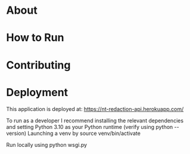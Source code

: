 # About 

# How to Run 

# Contributing

# Deployment 
This application is deployed at: https://nt-redaction-api.herokuapp.com/

To run as a developer I recommend installing the relevant dependencies 
and setting Python 3.10 as your Python runtime (verify using python --version)
Launching a venv by source venv/bin/activate 

Run locally using 
python wsgi.py
